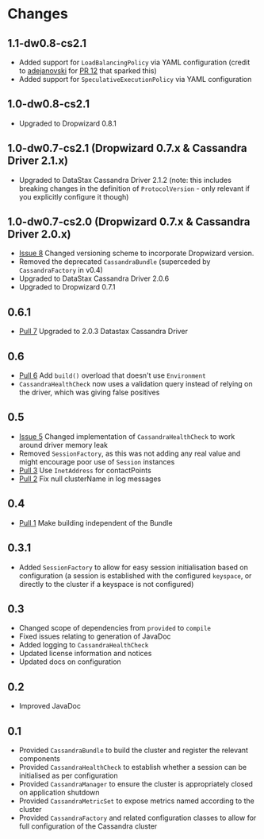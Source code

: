 # Changes

## 1.1-dw0.8-cs2.1

* Added support for `LoadBalancingPolicy` via YAML configuration (credit to [adejanovski](https://github.com/) for [PR 12](https://github.com/stuartgunter/dropwizard-cassandra/pull/12) that sparked this)
* Added support for `SpeculativeExecutionPolicy` via YAML configuration

## 1.0-dw0.8-cs2.1

* Upgraded to Dropwizard 0.8.1

## 1.0-dw0.7-cs2.1 (Dropwizard 0.7.x & Cassandra Driver 2.1.x)

* Upgraded to DataStax Cassandra Driver 2.1.2 (note: this includes breaking changes in the definition of `ProtocolVersion` - only relevant if you explicitly configure it though)

## 1.0-dw0.7-cs2.0 (Dropwizard 0.7.x & Cassandra Driver 2.0.x)

* [Issue 8](https://github.com/stuartgunter/dropwizard-cassandra/issues/8) Changed versioning scheme to incorporate Dropwizard version.
* Removed the deprecated `CassandraBundle` (superceded by `CassandraFactory` in v0.4)
* Upgraded to DataStax Cassandra Driver 2.0.6
* Upgraded to Dropwizard 0.7.1

## 0.6.1

* [Pull 7](https://github.com/stuartgunter/dropwizard-cassandra/pull/7) Upgraded to 2.0.3 Datastax Cassandra Driver

## 0.6

* [Pull 6](https://github.com/stuartgunter/dropwizard-cassandra/pull/6) Add `build()` overload that doesn't use `Environment`
* `CassandraHealthCheck` now uses a validation query instead of relying on the driver, which was giving false positives

## 0.5

* [Issue 5](https://github.com/stuartgunter/dropwizard-cassandra/issues/5) Changed implementation of `CassandraHealthCheck` to work around driver memory leak
* Removed `SessionFactory`, as this was not adding any real value and might encourage poor use of `Session` instances
* [Pull 3](https://github.com/stuartgunter/dropwizard-cassandra/pull/3) Use `InetAddress` for contactPoints
* [Pull 2](https://github.com/stuartgunter/dropwizard-cassandra/pull/2) Fix null clusterName in log messages

## 0.4

* [Pull 1](https://github.com/stuartgunter/dropwizard-cassandra/pull/1) Make building independent of the Bundle

## 0.3.1

* Added `SessionFactory` to allow for easy session initialisation based on configuration (a session is established with
the configured `keyspace`, or directly to the cluster if a keyspace is not configured)

## 0.3

* Changed scope of dependencies from `provided` to `compile`
* Fixed issues relating to generation of JavaDoc
* Added logging to `CassandraHealthCheck`
* Updated license information and notices
* Updated docs on configuration

## 0.2

* Improved JavaDoc

## 0.1

* Provided `CassandraBundle` to build the cluster and register the relevant components
* Provided `CassandraHealthCheck` to establish whether a session can be initialised as per configuration
* Provided `CassandraManager` to ensure the cluster is appropriately closed on application shutdown
* Provided `CassandraMetricSet` to expose metrics named according to the cluster
* Provided `CassandraFactory` and related configuration classes to allow for full configuration of the Cassandra cluster
